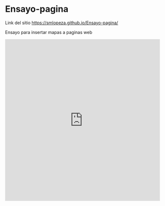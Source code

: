 # Ensayo-pagina

Link del sitio 
https://smlopeza.github.io/Ensayo-pagina/

Ensayo para insertar mapas a paginas web

<iframe id="igraph" scrolling="no" style="border:none;" seamless="seamless" src="https://plot.ly/~chris/1638.embed" height="525" width="100%"></iframe>

<leaflet-map latitude="51.505" longitude="-0.09" zoom="13">
</leaflet-map>
